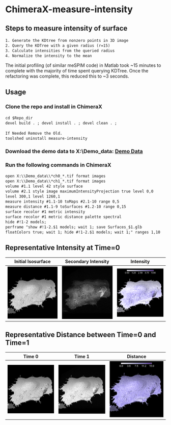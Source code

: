 # ChimeraX-measure-intensity

## Steps to measure intensity of surface

    1. Generate the KDtree from nonzero points in 3D image
    2. Query the KDTree with a given radius (r=15)
    3. Calculate intensities from the queried radius
    4. Normalize the intensity to the mean

The initial profiling (of similar meSPIM code) in Matlab took ~15 minutes to complete with the majority of time spent querying KDTree.
Once the refactoring was complete, this reduced this to ~3 seconds.

## Usage

### Clone the repo and install in ChimeraX

    cd $Repo_dir
    devel build . ; devel install . ; devel clean . ;

    If Needed Remove the Old.
    toolshed uninstall measure-intensity

### Download the demo data to X:\Demo_data: [Demo Data](https://github.com/bscott711/ChimeraX-measure-intensity/blob/main/demo_data/)

### Run the following commands in ChimeraX

    open X:\\Demo_data\\*ch0_*.tif format images
    open X:\\Demo_data\\*ch1_*.tif format images
    volume #1.1 level 42 style surface
    volume #2.1 style image maximumIntensityProjection true level 0,0 level 300,1 level 1260,1
    measure intensity #1.1-10 toMaps #2.1-10 range 0,5
    measure distance #1.1-9 toSurfaces #1.2-10 range 0,15
    surface recolor #1 metric intensity
    surface recolor #1 metric distance palette spectral
    hide #!1-2 models;
    perframe "show #!1-2.$1 models; wait 1; save Surfaces_$1.glb floatColors true; wait 1; hide #!1-2.$1 models; wait 1;" ranges 1,10

## Representative Intensity at Time=0

|                  Initial Isosurface                  |                   Secondary Intensity                   |                     Intensity                      |
| :--------------------------------------------------: | :-----------------------------------------------------: | :------------------------------------------------: |
| ![Surface Image](/readme_images/Initial_Surface.png) | ![Volume Image](/readme_images/Secondary_Intensity.png) | ![Intensity](/readme_images/Surface_Intensity.png) |

## Representative Distance between Time=0 and Time=1

|                        Time 0                        |                       Time 1                       |                     Distance                     |
| :--------------------------------------------------: | :------------------------------------------------: | :----------------------------------------------: |
| ![Surface Image](/readme_images/Initial_Surface.png) | ![Surface Image](/readme_images/Surface_Time2.png) | ![Distance](/readme_images/Surface_Distance.png) |
